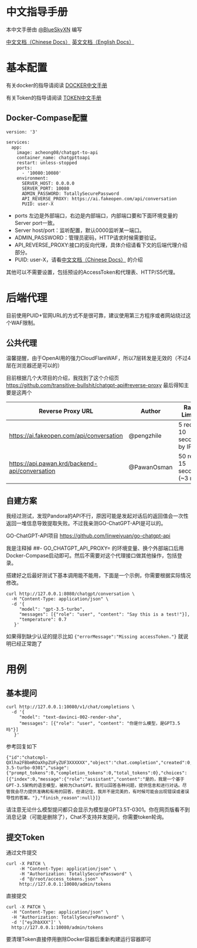 # 中文指导手册

本中文手册由 [@BlueSkyXN](https://github.com/BlueSkyXN) 编写


[中文文档（Chinese Docs）](README_CN.md)   [英文文档（English Docs）](README.md)

# 基本配置

有关docker的指导请阅读 [DOCKER中文手册](docs\Docker_CN.md)

有关Token的指导请阅读 [TOKEN中文手册](docs\TOKEN_CN.md)

## Docker-Compase配置

```
version: '3'

services:
  app:
    image: acheong08/chatgpt-to-api
    container_name: chatgpttoapi
    restart: unless-stopped
    ports:
      - '10080:10080'
    environment:
      SERVER_HOST: 0.0.0.0
      SERVER_PORT: 10080
      ADMIN_PASSWORD: TotallySecurePassword
      API_REVERSE_PROXY: https://ai.fakeopen.com/api/conversation
      PUID: user-X

```
- ports 左边是外部端口，右边是内部端口，内部端口要和下面环境变量的Server port一致。
- Server host/port：监听配置，默认0000监听某一端口。
- ADMIN_PASSWORD：管理员密码，HTTP请求时候需要验证。
- API_REVERSE_PROXY:接口的反向代理，具体介绍请看下文的后端代理介绍部分。
- PUID: user-X，请看[中文文档（Chinese Docs）](README_CN.md) 的介绍

其他可以不需要设置，包括预设的AccessToken和代理表、HTTP/S5代理。


# 后端代理
目前使用PUID+官网URL的方式不是很可靠，建议使用第三方程序或者网站绕过这个WAF限制。


## 公共代理
温馨提醒，由于OpenAI用的强力CloudFlareWAF，所以7层转发是无效的（不过4层在浏览器还是可以的）

目前根据几个大项目的介绍，我找到了这个介绍页 https://github.com/transitive-bullshit/chatgpt-api#reverse-proxy
最后得知主要是这两个

| Reverse Proxy URL                              | Author       | Rate Limits                    | Last Checked |
|-----------------------------------------------|--------------|--------------------------------|--------------|
| https://ai.fakeopen.com/api/conversation       | @pengzhile   | 5 req / 10 seconds by IP       | 4/18/2023    |
| https://api.pawan.krd/backend-api/conversation | @PawanOsman  | 50 req / 15 seconds (~3 r/s)   | 3/23/2023    |


## 自建方案

我经过测试，发现Pandora的API不行，原因可能是发起对话后的返回值会一次性返回一堆信息导致提取失败。不过我亲测GO-ChatGPT-API是可以的。

GO-ChatGPT-API项目 https://github.com/linweiyuan/go-chatgpt-api

我是注释掉 ##- GO_CHATGPT_API_PROXY= 的环境变量、换个外部端口后用Docker-Compase启动即可。然后不需要对这个代理接口做其他操作，包括登录。

搭建好之后最好测试下基本调用能不能用，下面是一个示例，你需要根据实际情况修改。


```
curl http://127.0.0.1:8080/chatgpt/conversation \
  -H "Content-Type: application/json" \
  -d '{
     "model": "gpt-3.5-turbo",
     "messages": [{"role": "user", "content": "Say this is a test!"}],
     "temperature": 0.7
   }'

```

如果得到缺少认证的提示比如 ```{"errorMessage":"Missing accessToken."}``` 就说明已经正常跑了

# 用例

## 基本提问
```
curl http://127.0.0.1:10080/v1/chat/completions \
  -d '{
     "model": "text-davinci-002-render-sha",
     "messages": [{"role": "user", "content": "你是什么模型，是GPT3.5吗"}]
   }'
```

参考回复如下

```
{"id":"chatcmpl-QXlha2FBbmROaXhpZUFyZUF3XXXXXX","object":"chat.completion","created":0,"model":"gpt-3.5-turbo-0301","usage":{"prompt_tokens":0,"completion_tokens":0,"total_tokens":0},"choices":[{"index":0,"message":{"role":"assistant","content":"是的，我是一个基于GPT-3.5架构的语言模型，被称为ChatGPT。我可以回答各种问题，提供信息和进行对话。尽管我会尽力提供准确和有用的回答，但请记住，我并不是完美的，有时候可能会出现错误或者误导性的答案。"},"finish_reason":null}]}
```

请注意无论什么模型提问都只会显示为模型是GPT3.5T-0301。你在网页版看不到消息记录（可能是删除了），Chat不支持并发提问，你需要token轮询。

## 提交Token
通过文件提交

```
curl -X PATCH \
     -H "Content-Type: application/json" \
     -H "Authorization: TotallySecurePassword" \
     -d "@/root/access_tokens.json" \
     http://127.0.0.1:10080/admin/tokens

```

直接提交

```
curl -X PATCH \
  -H "Content-Type: application/json" \
  -H "Authorization: TotallySecurePassword" \
  -d '["eyJhbXXX"]' \
  http://127.0.0.1:10080/admin/tokens
```

要清理Token直接停用删除Docker容器后重新构建运行容器即可
